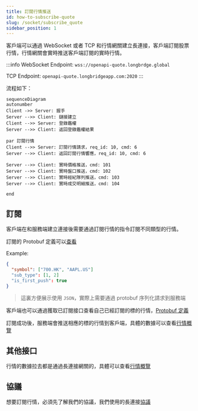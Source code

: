 ```yaml
---
title: 訂閱行情推送
id: how-to-subscribe-quote
slug: /socket/subscribe_quote
sidebar_position: 1
---
```


客戶端可以通過 WebSocket 或者 TCP 和行情網關建立長連接，客戶端訂閱股票行情，行情網關會實時推送客戶端訂閱的實時行情。

:::info
WebSocket Endpoint: `wss://openapi-quote.longbrdge.global`

TCP Endpoint: `openapi-quote.longbridgeapp.com:2020`
:::

流程如下：

```mermaid
sequenceDiagram
autonumber
Client ->> Server: 握手
Server -->> Client: 鏈接建立
Client -->> Server: 登錄鑑權
Server -->> Client: 返回登錄鑑權結果

par 訂閱行情
Client -->> Server: 訂閱行情請求，req_id: 10, cmd: 6
Server -->> Client: 返回訂閱行情響應，req_id: 10, cmd: 6

Server -->> Client: 實時價格推送，cmd: 101
Server -->> Client: 實時盤口推送，cmd: 102
Server -->> Client: 實時經紀隊列推送，cmd: 103
Server -->> Client: 實時成交明細推送，cmd: 104

end

```

## 訂閱

客戶端在和服務端建立連接後需要通過訂閱行情的指令訂閱不同類型的行情。

訂閱的 Protobuf 定義可以[查看](../quote/subscribe/subscribe)

Example:

```json
{
  "symbol": ["700.HK", "AAPL.US"]
  "sub_type": [1, 2]
  "is_first_push": true
}

```

> 這裏方便展示使用 `JSON`，實際上需要通過 protobuf 序列化請求到服務端

客戶端也可以通過獲取已訂閱接口查看自己已經訂閱的標的行情，[Protobuf 定義](../quote/subscribe/subscription)

訂閱成功後，服務端會推送相應的標的行情到客戶端，具體的數據可以查看[行情概覽](../quote/overview)

## 其他接口

行情的數據拉去都是通過長連接網關的，具體可以查看[行情概覽](../quote/overview)

## 協議

想要訂閱行情，必須先了解我們的協議，我們使用的長連接[協議](./protocol/overview)
